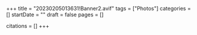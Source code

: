 +++
title = "20230205013631!Banner2.avif"
tags = ["Photos"]
categories = []
startDate = ""
draft = false
pages = []

citations = []
+++
